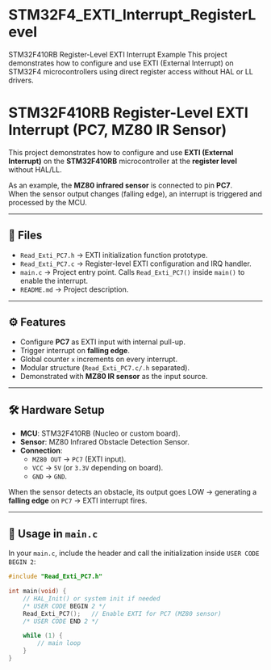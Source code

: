 # STM32F4_EXTI_Interrupt_RegisterLevel
STM32F410RB Register-Level EXTI Interrupt Example   This project demonstrates how to configure and use EXTI (External Interrupt) on STM32F4 microcontrollers using direct register access without HAL or LL drivers.  
# STM32F410RB Register-Level EXTI Interrupt (PC7, MZ80 IR Sensor)

This project demonstrates how to configure and use **EXTI (External Interrupt)** on the **STM32F410RB** microcontroller at the **register level** without HAL/LL.  

As an example, the **MZ80 infrared sensor** is connected to pin **PC7**.  
When the sensor output changes (falling edge), an interrupt is triggered and processed by the MCU.

---

## 📂 Files
- `Read_Exti_PC7.h` → EXTI initialization function prototype.  
- `Read_Exti_PC7.c` → Register-level EXTI configuration and IRQ handler.  
- `main.c` → Project entry point. Calls `Read_Exti_PC7()` inside `main()` to enable the interrupt.  
- `README.md` → Project description.  

---

## ⚙️ Features
- Configure **PC7** as EXTI input with internal pull-up.  
- Trigger interrupt on **falling edge**.  
- Global counter `x` increments on every interrupt.  
- Modular structure (`Read_Exti_PC7.c/.h` separated).  
- Demonstrated with **MZ80 IR sensor** as the input source.  

---

## 🛠️ Hardware Setup
- **MCU**: STM32F410RB (Nucleo or custom board).  
- **Sensor**: MZ80 Infrared Obstacle Detection Sensor.  
- **Connection**:  
  - `MZ80 OUT` → `PC7` (EXTI input).  
  - `VCC` → `5V` (or `3.3V` depending on board).  
  - `GND` → `GND`.  

When the sensor detects an obstacle, its output goes LOW → generating a **falling edge** on `PC7` → EXTI interrupt fires.  

---

## 🚀 Usage in `main.c`
In your `main.c`, include the header and call the initialization inside `USER CODE BEGIN 2`:  

```c
#include "Read_Exti_PC7.h"

int main(void) {
    // HAL_Init() or system init if needed
    /* USER CODE BEGIN 2 */
    Read_Exti_PC7();   // Enable EXTI for PC7 (MZ80 sensor)
    /* USER CODE END 2 */

    while (1) {
        // main loop
    }
}



